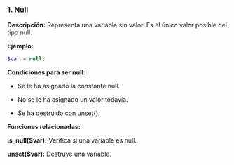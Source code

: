 ### 1. Null

**Descripción:** Representa una variable sin valor. Es el único valor posible del tipo null.

**Ejemplo:**

```php
$var = null;
```

**Condiciones para ser null:**

- Se le ha asignado la constante null.

- No se le ha asignado un valor todavía.

- Se ha destruido con unset().

**Funciones relacionadas:**

**is_null($var):** Verifica si una variable es null.

**unset($var):** Destruye una variable.
